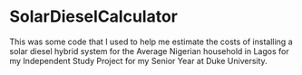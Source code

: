# SolarDieselCalculator
This was some code that I used to help me estimate the costs of installing a solar diesel hybrid system for the Average Nigerian household in Lagos for my Independent Study Project for my Senior Year at Duke University. 
